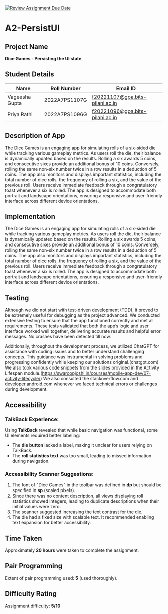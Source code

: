 [![Review Assignment Due Date](https://classroom.github.com/assets/deadline-readme-button-22041afd0340ce965d47ae6ef1cefeee28c7c493a6346c4f15d667ab976d596c.svg)](https://classroom.github.com/a/R_7cjhEg)
# A2-PersistUI

## Project Name
**Dice Games - Persisting the UI state**

## Student Details
| Name | Roll Number | Email ID |
|----------|----------|----------|
| Vageesha Gupta | 2022A7PS1107G | f20221107@goa.bits-pilani.ac.in |
| Priya Rathi | 2022A7PS1096G | f20221096@goa.bits-pilani.ac.in |

## Description of App
The Dice Games is an engaging app for simulating rolls of a six-sided die while tracking various gameplay metrics. As users roll the die, their balance is dynamically updated based on the results. Rolling a six awards 5 coins, and consecutive sixes provide an additional bonus of 10 coins. Conversely, rolling the same non-six number twice in a row results in a deduction of 5 coins. The app also monitors and displays important statistics, including the total number of dice rolls, the frequency of rolling a six, and the value of the previous roll. Users receive immediate feedback through a congratulatory toast whenever a six is rolled. The app is designed to accommodate both portrait and landscape orientations, ensuring a responsive and user-friendly interface across different device orientations.

## Implementation
The Dice Games is an engaging app for simulating rolls of a six-sided die while tracking various gameplay metrics. As users roll the die, their balance is dynamically updated based on the results. Rolling a six awards 5 coins, and consecutive sixes provide an additional bonus of 10 coins. Conversely, rolling the same non-six number twice in a row results in a deduction of 5 coins. The app also monitors and displays important statistics, including the total number of dice rolls, the frequency of rolling a six, and the value of the previous roll. Users receive immediate feedback through a congratulatory toast whenever a six is rolled. The app is designed to accommodate both portrait and landscape orientations, ensuring a responsive and user-friendly interface across different device orientations.

## Testing
Although we did not start with test-driven development (TDD), it proved to be extremely useful for debugging as the project advanced. We conducted extensive testing to ensure that the app functioned correctly and met all requirements. These tests validated that both the app’s logic and user interface worked well together, delivering accurate results and helpful error messages. No crashes have been detected till now.

Additionally, throughout the development process, we utilized ChatGPT for assistance with coding issues and to better understand challenging concepts. This guidance was instrumental in solving problems and progressing confidently while keeping our solutions original.(chatgpt.com)
We also took various code snippets from the slides provided in the Activity Lifespan module.(https://swaroopjoshi.in/courses/mobile-app-dev/07-activity-lifecycle/)
We also consulted the stackoverflow.com and developer.android.com whenever we faced technical errors or challenges during development.

## Accessibility
### TalkBack Experience:
Using **TalkBack** revealed that while basic navigation was functional, some UI elements required better labeling:
- The **die button** lacked a label, making it unclear for users relying on TalkBack.
- The **roll statistics text** was too small, leading to missed information during navigation.

### Accessibility Scanner Suggestions:
1. The font of "Dice Games" in the toolbar was defined in **dp** but should be specified in **sp** (scaled pixels).
2. Since there was no content description, all views displaying roll statistics showed integers, leading to duplicate descriptions when their initial values were zero.
3. The scanner suggested increasing the text contrast for the die.
4. The die had a fixed size with scalable text. It recommended enabling text expansion for better accessibility.
   
## Time Taken
Approximately **20 hours** were taken to complete the assignment.

## Pair Programming
Extent of pair programming used: **5** (used thoroughly).

## Difficulty Rating
Assignment difficulty: **5/10**
